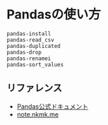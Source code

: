 # Pandasの使い方

```{toctree}
pandas-install
pandas-read_csv
pandas-duplicated
pandas-drop
pandas-renamei
pandas-sort_values
```

## リファレンス

- [Pandas公式ドキュメント](https://pandas.pydata.org/docs/)
- [note.nkmk.me](https://note.nkmk.me/pandas/)
